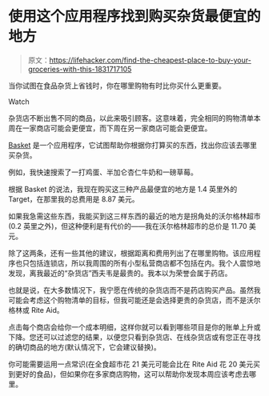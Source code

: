 # 使用这个应用程序找到购买杂货最便宜的地方

> 原文：<https://lifehacker.com/find-the-cheapest-place-to-buy-your-groceries-with-this-1831717105>

当你试图在食品杂货上省钱时，你在哪里购物有时比你买什么更重要。

Watch

杂货店不断出售不同的商品，以此来吸引顾客。这意味着，完全相同的购物清单本周在一家商店可能会更便宜，而下周在另一家商店可能会更便宜。

[Basket](https://basket.com/) 是一个应用程序，它试图帮助你根据你打算买的东西，找出你应该去哪里买杂货。

例如，我快速搜索了一打鸡蛋、半加仑杏仁牛奶和一磅草莓。

根据 Basket 的说法，我现在购买这三种产品最便宜的地方是 1.4 英里外的 Target，在那里我的总费用是 8.87 美元。

如果我急需这些东西，我能买到这三样东西的最近的地方是拐角处的沃尔格林超市(0.2 英里之外)，但这种便利是有代价的——我在沃尔格林超市的总价是 11.70 美元。

除了这两条，还有一些其他的建议，根据距离和费用列出了在哪里购物。该应用程序也只包括连锁店，所以我周围的所有小型私营商店都不包括在内。我个人震惊地发现，离我最近的“杂货店”西夫韦是最贵的。我本以为荣誉会属于药店。

也就是说，在大多数情况下，我宁愿在传统的杂货店而不是药店购买产品。虽然我可能会考虑这个购物清单的目标，但我可能还是会选择更贵的杂货店，而不是沃尔格林或 Rite Aid。

点击每个商店会给你一个成本明细，这样你就可以看到哪些项目是你的账单上升或下降。您还可以过滤您的结果，以便您只看到杂货店、在线杂货店或有您正在寻找的确切商品的地方(默认情况下，它会建议替换)。

你可能需要运用一点常识(在全食超市花 21 美元可能会比在 Rite Aid 花 20 美元买到更好的食品)，但如果你在多家商店购物，这可以帮助你发现本周应该考虑去哪里。